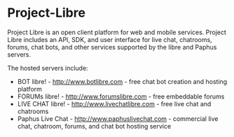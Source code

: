 Project-Libre
=============

Project Libre is an open client platform for web and mobile services. Project Libre includes an API, SDK, and user interface for live chat, chatrooms, forums, chat bots, and other services supported by the libre and Paphus servers.

The hosted servers include:

* BOT libre! - http://www.botlibre.com - free chat bot creation and hosting platform
* FORUMs libre! - http://www.forumslibre.com - free embeddable forums
* LIVE CHAT libre! - http://www.livechatlibre.com - free live chat and chatrooms
* Paphus Live Chat - http://www.paphuslivechat.com - commercial live chat, chatroom, forums, and chat bot hosting service
